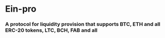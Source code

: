 # Ein-pro

### A protocol for liquidity provision that supports BTC, ETH and all ERC-20 tokens, LTC, BCH, FAB and all
